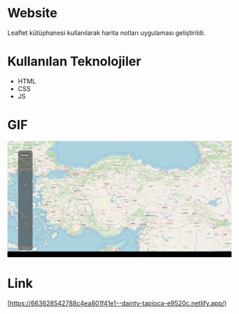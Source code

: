 # Website

Leaflet kütüphanesi kullanılarak harita notları uygulaması geliştirildi.

# Kullanılan Teknolojiler

- HTML
- CSS
- JS

# GIF

![](img/GIF.gif)

# Link

[https://663628542788c4ea801f41e1--dainty-tapioca-e9520c.netlify.app/)
